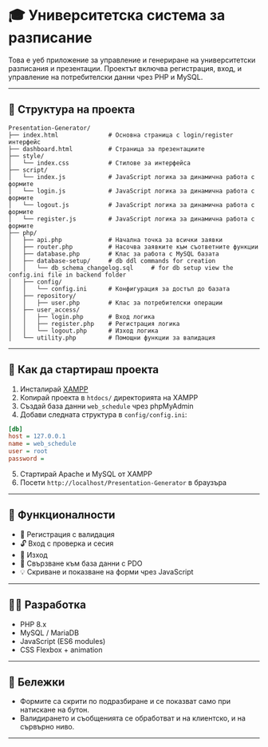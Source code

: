 # 🎓 Университетска система за разписание

Това е уеб приложение за управление и генериране на университетски разписания и презентации. Проектът включва регистрация, вход, и управление на потребителски данни чрез PHP и MySQL.

---

## 📁 Структура на проекта

```
Presentation-Generator/
├── index.html              # Основна страница с login/register интерфейс
├── dashboard.html          # Страница за презентациите
├── style/
│   └── index.css           # Стилове за интерфейса
├── script/
│   └── index.js            # JavaScript логика за динамична работа с формите
│   └── login.js            # JavaScript логика за динамична работа с формите
│   └── logout.js           # JavaScript логика за динамична работа с формите
│   └── register.js         # JavaScript логика за динамична работа с формите
├── php/
│   ├── api.php             # Начална точка за всички заявки
│   ├── router.php          # Насочва заявките към съответните функции
│   ├── database.php        # Клас за работа с MySQL базата
│   ├── database-setup/     # db ddl commands for creation
│   │   └── db_schema_changelog.sql     # for db setup view the config.ini file in backend folder
│   ├── config/
│   │   └── config.ini      # Конфигурация за достъп до базата
│   ├── repository/
│   │   ├── user.php        # Клас за потребителски операции
│   ├── user_access/
│   │   ├── login.php       # Вход логика
│   │   ├── register.php    # Регистрация логика
│   │   └── logout.php      # Изход логика
│   └── utility.php         # Помощни функции за валидация
```

---

## 🚀 Как да стартираш проекта

1. Инсталирай [XAMPP](https://www.apachefriends.org/)
2. Копирай проекта в `htdocs/` директорията на XAMPP
3. Създай база данни `web_schedule` чрез phpMyAdmin
4. Добави следната структура в `config/config.ini`:

```ini
[db]
host = 127.0.0.1
name = web_schedule
user = root
password =
```

5. Стартирай Apache и MySQL от XAMPP
6. Посети `http://localhost/Presentation-Generator` в браузъра

---

## 🧪 Функционалности

- 🔐 Регистрация с валидация
- 🔓 Вход с проверка и сесия
- 🚪 Изход
- 💾 Свързване към база данни с PDO
- 💡 Скриване и показване на форми чрез JavaScript

---

## 👩‍💻 Разработка

- PHP 8.x
- MySQL / MariaDB
- JavaScript (ES6 modules)
- CSS Flexbox + animation

---

## 📌 Бележки

- Формите са скрити по подразбиране и се показват само при натискане на бутон.
- Валидирането и съобщенията се обработват и на клиентско, и на сървърно ниво.

---
